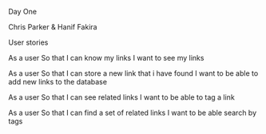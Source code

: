 Day One

Chris Parker & Hanif Fakira

User stories

As a user
So that I can know my links
I want to see my links

As a user
So that I can store a new link that i have found
I want to be able to add new links to the database

As a user
So that I can see related links
I want to be able to tag a link

As a user
So that I can find a set of related links
I want to be able search by tags
